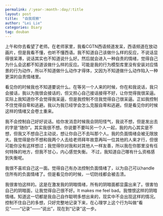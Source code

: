 ```yaml
---
permalink: /:year-:month-:day/:title
layout: post
title:  "自我观察"
author: "Lei Lie"
categories: Diary
tag: douban
---
```


上午和你去看望了老师。在老师家里，我看CGTN西语频道发呆，西语频道在放动画片，但是我看不懂，也听不懂西语。我不知道自己该做什么样的反应，不说话显得很呆滞，说话其实也不知道说什么好。然后就会进入一种自责的情绪，觉得自己为什么会这都不知道该做什么样的反应。可能是我的行为模型库里没有安装对应情景的行为动作，所以不知道做什么动作才得体，又因为不知道做什么动作陷入一种更深的自责情绪里。

看见你的时候我也不知道要说什么。在等另一个人来的时候，你在和我说话，我只会接话，我以为我很会接话的，但又担心自己接话接得不好，让你觉得我很呆逼。实际上我知道你不会觉得我呆逼，但是我控制不住我觉得自己很呆逼。正如我控制不住觉得自卑和逃避。我以为我已经学会怎么克服自卑和逃避。但是看见你的时候这样的情绪又会卷土重来。

我不会控制自己好好说话。给你发消息时候我会阴阳怪气，我说不想，但是发出去的字是“随你”。其实我很不想。你说要不要叫另一个人一起，我的内心其实是不想，但我又不想自己主动说，想让你自己不去叫那个人。我的负面情绪会被无限放大。我觉得是你不想和我两个人去给老师拜年故意再叫一位其他的人来才行，但很可能你没有这样想过；我觉得你对我和对其他人一样友善，所以我在你那里没有任何特殊的地方，但我不甘心，内心感觉失衡。 不过，我知道自己哪有什么资格感到失衡呢。

我很不喜欢自己这一面。觉得自己有办法控制负面情绪了，以为自己可以handle住所有的负面情绪了。但是看见你的时候，一切防线都会被击溃。

我很害怕这样的。这是在激发我的阴暗情绪，所有的阴暗面都显露出来了。很害怕自己的阴暗面，让我觉得自己很不好。It makes me feel bad。我憎恨这样的阴暗情绪。知道这一切都是我自己自作聪明多想出来的，现实中不会出现这样的情况。控制不住自己的多想，只好完整地记录下来，在心理学上这个行为叫做“看见”——“记录”——“说出”，现在到“记录”这一步。